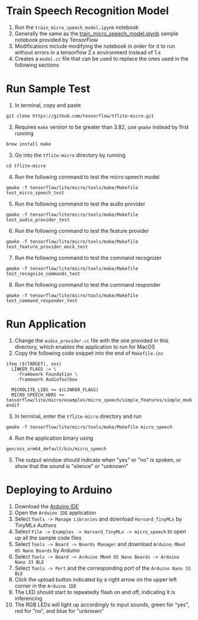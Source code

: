 # Train Speech Recognition Model
1. Run the `train_micro_speech_model.ipynb` notebook
2. Generally the same as the [train_micro_speech_model.ipynb](https://github.com/tensorflow/tflite-micro/blob/main/tensorflow/lite/micro/examples/micro_speech/train/train_micro_speech_model.ipynb) sample notebook provided by TensorFlow
3. Modifications include modifying the notebook in order for it to run without errors in a tensorflow 2.x environment instead of 1.x
4. Creates a `model.cc` file that can be used to replace the ones used in the following sections

# Run Sample Test
1. In terminal, copy and paste 
```
git clone https://github.com/tensorflow/tflite-micro.git
```
2. Requires `make` version to be greater than 3.82, use `gmake` instead by first running 
```
brew install make
```
3. Go into the `tflite-micro` directory by running 
```
cd tflite-micro
```
4. Run the following command to test the micro speech model
```
gmake -f tensorflow/lite/micro/tools/make/Makefile test_micro_speech_test
```
5. Run the following command to test the audio provider
```
gmake -f tensorflow/lite/micro/tools/make/Makefile test_audio_provider_test
```
6. Run the following command to test the feature provider
```
gmake -f tensorflow/lite/micro/tools/make/Makefile test_feature_provider_mock_test
```
7. Run the following command to test the command recognizer
```
gmake -f tensorflow/lite/micro/tools/make/Makefile test_recognize_commands_test
```
8. Run the following command to test the command responder
```
gmake -f tensorflow/lite/micro/tools/make/Makefile test_command_responder_test
```

# Run Application
1. Change the `audio_provider.cc` file with the one provided in this directory, which enables the application to run for MacOS
2. Copy the following code snippet into the end of `Makefile.inc`
```
ifeq ($(TARGET), osx)
  LINKER_FLAGS := \
    -framework Foundation \
    -framework AudioToolbox

  MICROLITE_LIBS += $(LINKER_FLAGS)
  MICRO_SPEECH_HDRS += tensorflow/lite/micro/examples/micro_speech/simple_features/simple_model_settings.h
endif
```
3. In terminal, enter the `tflite-micro` directory and run 
```
gmake -f tensorflow/lite/micro/tools/make/Makefile micro_speech
```
4. Run the application binary using 
```
gen/osx_arm64_default/bin/micro_speech
```
5. The output window should indicate when "yes" or "no" is spoken, or show that the sound is "silence" or "unknown"

# Deploying to Arduino
1. Download the [Arduino IDE](https://www.arduino.cc/en/software)
2. Open the `Arduino IDE` application
3. Select `Tools -> Manage Libraries` and download `Harvard_TinyMLx` by TinyMLx Authors
4. Select `File -> Examples -> Harvard_TinyMLx -> micro_speech` to open up all the sample code files
5. Select `Tools -> Board -> Boards Manager` and download `Arduino Mbed OS Nano Boards` by Arduino
6. Select `Tools -> Board -> Arduino Mbed OS Nano Boards -> Arduino Nano 33 BLE`
7. Select `Tools -> Port` and the corresponding port of the `Arduino Nano 33 BLE`
8. Click the upload button indicated by a right arrow on the upper left corner in the `Arduino IDE`
9. The LED should start to repeatedly flash on and off, indicating it is inferencing
10. The RGB LEDs will light up accordingly to input sounds, green for "yes", red for "no", and blue for "unknown"
